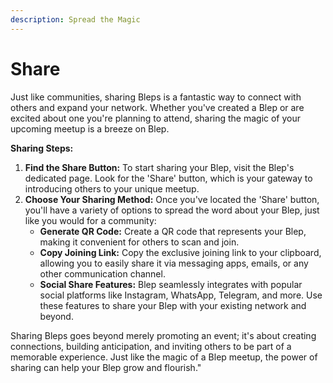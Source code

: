 ```yaml
---
description: Spread the Magic
---
```


# Share

Just like communities, sharing Bleps is a fantastic way to connect with others and expand your network. Whether you've created a Blep or are excited about one you're planning to attend, sharing the magic of your upcoming meetup is a breeze on Blep.

**Sharing Steps:**

1. **Find the Share Button:** To start sharing your Blep, visit the Blep's dedicated page. Look for the 'Share' button, which is your gateway to introducing others to your unique meetup.
2. **Choose Your Sharing Method:** Once you've located the 'Share' button, you'll have a variety of options to spread the word about your Blep, just like you would for a community:
   * **Generate QR Code:** Create a QR code that represents your Blep, making it convenient for others to scan and join.
   * **Copy Joining Link:** Copy the exclusive joining link to your clipboard, allowing you to easily share it via messaging apps, emails, or any other communication channel.
   * **Social Share Features:** Blep seamlessly integrates with popular social platforms like Instagram, WhatsApp, Telegram, and more. Use these features to share your Blep with your existing network and beyond.

Sharing Bleps goes beyond merely promoting an event; it's about creating connections, building anticipation, and inviting others to be part of a memorable experience. Just like the magic of a Blep meetup, the power of sharing can help your Blep grow and flourish."
